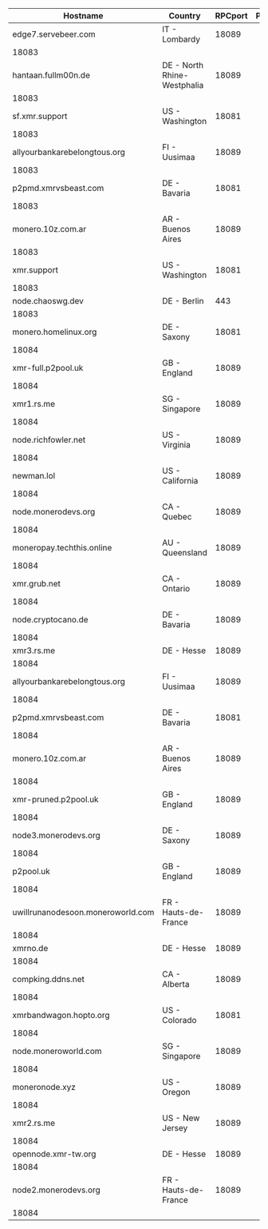 Hostname | Country | RPCport | P2Pport
--- | --- | --- | ---
edge7.servebeer.com | IT - Lombardy | 18089
 | 18083
hantaan.fullm00n.de | DE - North Rhine-Westphalia | 18089
 | 18083
sf.xmr.support | US - Washington | 18081
 | 18083
allyourbankarebelongtous.org | FI - Uusimaa | 18089
 | 18083
p2pmd.xmrvsbeast.com | DE - Bavaria | 18081
 | 18083
monero.10z.com.ar | AR - Buenos Aires | 18089
 | 18083
xmr.support | US - Washington | 18081
 | 18083
node.chaoswg.dev | DE - Berlin | 443
 | 18083
monero.homelinux.org | DE - Saxony | 18081
 | 18084
xmr-full.p2pool.uk | GB - England | 18089
 | 18084
xmr1.rs.me | SG - Singapore | 18089
 | 18084
node.richfowler.net | US - Virginia | 18089
 | 18084
newman.lol | US - California | 18089
 | 18084
node.monerodevs.org | CA - Quebec | 18089
 | 18084
moneropay.techthis.online | AU - Queensland | 18089
 | 18084
xmr.grub.net | CA - Ontario | 18089
 | 18084
node.cryptocano.de | DE - Bavaria | 18089
 | 18084
xmr3.rs.me | DE - Hesse | 18089
 | 18084
allyourbankarebelongtous.org | FI - Uusimaa | 18089
 | 18084
p2pmd.xmrvsbeast.com | DE - Bavaria | 18081
 | 18084
monero.10z.com.ar | AR - Buenos Aires | 18089
 | 18084
xmr-pruned.p2pool.uk | GB - England | 18089
 | 18084
node3.monerodevs.org | DE - Saxony | 18089
 | 18084
p2pool.uk | GB - England | 18089
 | 18084
uwillrunanodesoon.moneroworld.com | FR - Hauts-de-France | 18089
 | 18084
xmrno.de | DE - Hesse | 18089
 | 18084
compking.ddns.net | CA - Alberta | 18089
 | 18084
xmrbandwagon.hopto.org | US - Colorado | 18081
 | 18084
node.moneroworld.com | SG - Singapore | 18089
 | 18084
moneronode.xyz | US - Oregon | 18089
 | 18084
xmr2.rs.me | US - New Jersey | 18089
 | 18084
opennode.xmr-tw.org | DE - Hesse | 18089
 | 18084
node2.monerodevs.org | FR - Hauts-de-France | 18089
 | 18084
